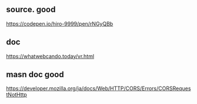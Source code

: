 ## source. good
https://codepen.io/hiro-9999/pen/rNGyQBb

## doc
https://whatwebcando.today/vr.html

## masn doc good
https://developer.mozilla.org/ja/docs/Web/HTTP/CORS/Errors/CORSRequestNotHttp
